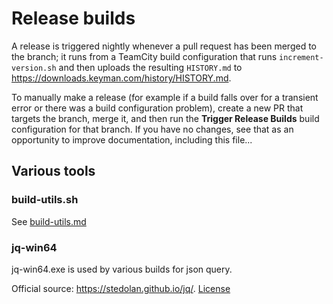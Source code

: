 # Release builds

A release is triggered nightly whenever a pull request has been merged to the branch; it
runs from a TeamCity build configuration that runs `increment-version.sh` and then uploads
the resulting `HISTORY.md` to <https://downloads.keyman.com/history/HISTORY.md>.

To manually make a release (for example if a build falls over for a transient error or
there was a build configuration problem), create a new PR that targets the branch,
merge it, and then run the **Trigger Release Builds** build configuration for that
branch. If you have no changes, see that as an opportunity to improve documentation,
including this file...

## Various tools

### build-utils.sh

See [build-utils.md](build-utils.md)

### jq-win64

jq-win64.exe is used by various builds for json query.

Official source: <https://stedolan.github.io/jq/>.
[License](jq-license.txt)
